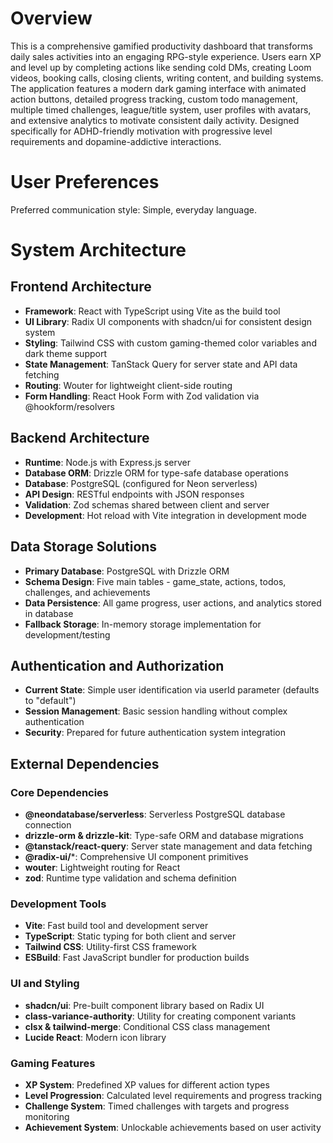# Overview

This is a comprehensive gamified productivity dashboard that transforms daily sales activities into an engaging RPG-style experience. Users earn XP and level up by completing actions like sending cold DMs, creating Loom videos, booking calls, closing clients, writing content, and building systems. The application features a modern dark gaming interface with animated action buttons, detailed progress tracking, custom todo management, multiple timed challenges, league/title system, user profiles with avatars, and extensive analytics to motivate consistent daily activity. Designed specifically for ADHD-friendly motivation with progressive level requirements and dopamine-addictive interactions.

# User Preferences

Preferred communication style: Simple, everyday language.

# System Architecture

## Frontend Architecture
- **Framework**: React with TypeScript using Vite as the build tool
- **UI Library**: Radix UI components with shadcn/ui for consistent design system
- **Styling**: Tailwind CSS with custom gaming-themed color variables and dark theme support
- **State Management**: TanStack Query for server state and API data fetching
- **Routing**: Wouter for lightweight client-side routing
- **Form Handling**: React Hook Form with Zod validation via @hookform/resolvers

## Backend Architecture
- **Runtime**: Node.js with Express.js server
- **Database ORM**: Drizzle ORM for type-safe database operations
- **Database**: PostgreSQL (configured for Neon serverless)
- **API Design**: RESTful endpoints with JSON responses
- **Validation**: Zod schemas shared between client and server
- **Development**: Hot reload with Vite integration in development mode

## Data Storage Solutions
- **Primary Database**: PostgreSQL with Drizzle ORM
- **Schema Design**: Five main tables - game_state, actions, todos, challenges, and achievements
- **Data Persistence**: All game progress, user actions, and analytics stored in database
- **Fallback Storage**: In-memory storage implementation for development/testing

## Authentication and Authorization
- **Current State**: Simple user identification via userId parameter (defaults to "default")
- **Session Management**: Basic session handling without complex authentication
- **Security**: Prepared for future authentication system integration

## External Dependencies

### Core Dependencies
- **@neondatabase/serverless**: Serverless PostgreSQL database connection
- **drizzle-orm & drizzle-kit**: Type-safe ORM and database migrations
- **@tanstack/react-query**: Server state management and data fetching
- **@radix-ui/***: Comprehensive UI component primitives
- **wouter**: Lightweight routing for React
- **zod**: Runtime type validation and schema definition

### Development Tools
- **Vite**: Fast build tool and development server
- **TypeScript**: Static typing for both client and server
- **Tailwind CSS**: Utility-first CSS framework
- **ESBuild**: Fast JavaScript bundler for production builds

### UI and Styling
- **shadcn/ui**: Pre-built component library based on Radix UI
- **class-variance-authority**: Utility for creating component variants
- **clsx & tailwind-merge**: Conditional CSS class management
- **Lucide React**: Modern icon library

### Gaming Features
- **XP System**: Predefined XP values for different action types
- **Level Progression**: Calculated level requirements and progress tracking
- **Challenge System**: Timed challenges with targets and progress monitoring
- **Achievement System**: Unlockable achievements based on user activity